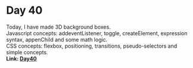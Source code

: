 # Day 40

Today, I have made 3D background boxes.<br>
Javascript concepts: addeventListener, toggle, createElement, expression syntax, appenChild and some math logic.<br>
CSS concepts: flexbox, positioning, transitions, pseudo-selectors and simple concepts.<br>
**Link: [Day40](https://rushigoswami.github.io/50-Days-of-Javascript/day40)**